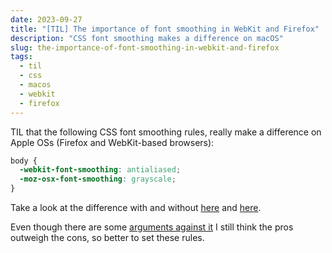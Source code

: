 ```yaml
---
date: 2023-09-27
title: "[TIL] The importance of font smoothing in WebKit and Firefox"
description: "CSS font smoothing makes a difference on macOS"
slug: the-importance-of-font-smoothing-in-webkit-and-firefox
tags:
  - til
  - css
  - macos
  - webkit
  - firefox
---
```


TIL that the following CSS font smoothing rules, really make a difference on
Apple OSs (Firefox and WebKit-based browsers):

```css
body {
  -webkit-font-smoothing: antialiased;
  -moz-osx-font-smoothing: grayscale;
}
```

Take a look at the difference with and without
[here](https://davidwalsh.name/font-smoothing) and
[here](https://tailwindcss.com/docs/font-smoothing).

Even though there are some [arguments against
it](https://ui.dev/rwd/articles/font-smoothing) I still think the pros outweigh
the cons, so better to set these rules.

